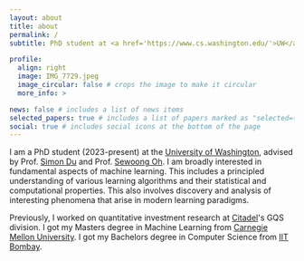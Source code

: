 ```yaml
---
layout: about
title: about
permalink: /
subtitle: PhD student at <a href='https://www.cs.washington.edu/'>UW</a> • Previously <a href='https://www.citadel.com/'>Citadel</a> | <a href='https://www.ml.cmu.edu/'>CMU</a> | <a href='https://www.cse.iitb.ac.in/'>IIT Bombay</a>

profile:
  align: right
  image: IMG_7729.jpeg
  image_circular: false # crops the image to make it circular
  more_info: >

news: false # includes a list of news items
selected_papers: true # includes a list of papers marked as "selected={true}"
social: true # includes social icons at the bottom of the page
---
```


I am a PhD student (2023-present) at the [University of Washington](https://www.cs.washington.edu/), advised by Prof. [Simon Du](https://simonshaoleidu.com/) and Prof. [Sewoong Oh](https://homes.cs.washington.edu/~sewoong/). I am broadly interested in fundamental aspects of machine learning. This includes a principled understanding of various learning algorithms and their statistical and computational properties. This also involves discovery and analysis of interesting phenomena that arise in modern learning paradigms.

Previously, I worked on quantitative investment research at [Citadel](https://www.citadel.com/)'s GQS division. I got my Masters degree in Machine Learning from [Carnegie Mellon University](https://www.ml.cmu.edu/). I got my Bachelors degree in Computer Science from [IIT Bombay](https://www.cse.iitb.ac.in/). 
